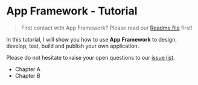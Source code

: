 # App Framework - Tutorial

> First contact with App Framework? Please read our [Readme file](../README.txt) first!

In this tutorial, I will show you how to use **App Framework** to design, develop, test, build and publish your own application.

Please do not hesitate to raise your open questions to our [issue list](https://github.com/scriptPilot/app-framework/issues).

- Chapter A
- Chapter B
